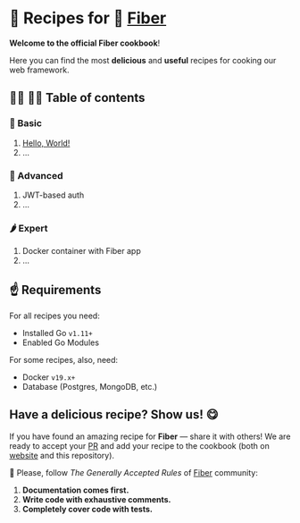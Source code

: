 # 🍳 Recipes for 🚀 [Fiber](https://github.com/gofiber/fiber)

**Welcome to the official Fiber cookbook**! 

Here you can find the most **delicious** and **useful** recipes for cooking our web framework.

## 👩‍🍳 👨‍🍳 Table of contents

### 🍏 Basic

1. [Hello, World!](basic/01_hello_world)
2. ...

### 🌽 Advanced

1. JWT-based auth
2. ...

### 🌶 Expert

1. Docker container with Fiber app
2. ...

## ☝️ Requirements

For all recipes you need:

- Installed Go `v1.11+`
- Enabled Go Modules

For some recipes, also, need: 

- Docker `v19.x+`
- Database (Postgres, MongoDB, etc.)

## Have a delicious recipe? Show us! 😋

If you have found an amazing recipe for **Fiber** — share it with others! We are ready to accept your [PR](https://github.com/gofiber/recipes/pulls) and add your recipe to the cookbook (both on [website](https://fiber.wiki) and this repository). 

📌 Please, follow _The Generally Accepted Rules_ of [Fiber](https://github.com/gofiber/fiber) community:

1. **Documentation comes first.**
2. **Write code with exhaustive comments.**
3. **Completely cover code with tests.**

